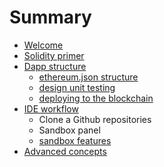 # Summary

* [Welcome](README.md)
* [Solidity primer](solidity_primer.md)
* [Dapp structure](dapp_structure.md)
   * [ethereum.json structure](ethereumjson_structure.md)
   * [design unit testing](design_unit_testing.md)
   * [deploying to the blockchain](deploying_to_the_blockchain.md)
* [IDE workflow](ide_workflow.md)
   * Clone a Github repositories
   * Sandbox panel
   * [sandbox features](sandbox_features.md)
* [Advanced concepts](advanced_concepts.md)

